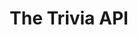 ---
title: 'The Trivia API'
description: 'The Trivia API is a REST API used to request multiple choice trivia questions.'
link: 'https://the-trivia-api.com/docs/v2/'
imageURL: 'https://res.cloudinary.com/dc6mrv5cb/image/upload/v1697320183/personal-resources/apis/the-trivia-api.com_docs_v2__yju02i.png'
---